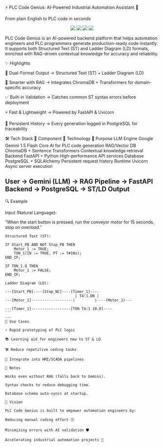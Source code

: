 ⚡ PLC Code Genius: AI-Powered Industrial Automation Assistant 🤖

From plain English to PLC code in seconds

<p align="center"><img src="https://img.shields.io/badge/AI-Powered-Gemini%201.5%20Flash-blue?style=for-the-badge&logo=google" /> <img src="https://img.shields.io/badge/Backend-FastAPI%20%7C%20Python-green?style=for-the-badge&logo=fastapi" /> <img src="https://img.shields.io/badge/Database-PostgreSQL-orange?style=for-the-badge&logo=postgresql" /> <img src="https://img.shields.io/badge/Vector%20DB-ChromaDB%20%7C%20Transformers-purple?style=for-the-badge&logo=opensearch" /> </p>

PLC Code Genius is an AI-powered backend platform that helps automation engineers and PLC programmers generate production-ready code instantly.
It supports both Structured Text (ST) and Ladder Diagram (LD) formats, enriched with RAG-driven contextual knowledge for accuracy and reliability.

✨ Highlights

🔀 Dual-Format Output → Structured Text (ST) + Ladder Diagram (LD)

🧠 Smarter with RAG → Integrates ChromaDB + Transformers for domain-specific accuracy

✅ Built-in Validation → Catches common ST syntax errors before deployment

⚡ Fast & Lightweight → Powered by FastAPI & Uvicorn

📜 Persistent History → Every generation logged in PostgreSQL for traceability

🛠️ Tech Stack
🔧 Component	🚀 Technology	🎯 Purpose
LLM Engine	Google Gemini 1.5 Flash	Core AI for PLC code generation
RAG/Vector DB	ChromaDB + Sentence Transformers	Contextual knowledge retrieval
Backend	FastAPI + Python	High-performance API services
Database	PostgreSQL + SQLAlchemy	Persistent request history
Runtime	Uvicorn	Async server execution

User → Gemini (LLM) → RAG Pipeline → FastAPI Backend → PostgreSQL → ST/LD Output
---
🔍 Example

Input (Natural Language):

“When the start button is pressed, run the conveyor motor for 15 seconds, stop on overload.”
```
Structured Text (ST):

IF Start_PB AND NOT Stop_PB THEN
    Motor_1 := TRUE;
    TON_1(IN := TRUE, PT := T#10s);
END_IF;

IF TON_1.Q THEN
    Motor_1 := FALSE;
END_IF;
```
````
Ladder Diagram (LD):

---[Start_PB]----[Stop_NC]----[Timer_1]----
                                | T4:1.DN |
---[Motor_1]-------------------|         |----(Motor_1)---

---[Timer_1]------------------[TON T4:1 10.0]----
```
---
🧩 Use Cases

⚡ Rapid prototyping of PLC logic

📚 Learning aid for engineers new to ST & LD

🛠️ Reduce repetitive coding tasks

🤝 Integrate into HMI/SCADA pipelines

📌 Notes

Works even without RAG (falls back to Gemini).

Syntax checks to reduce debugging time.

Database schema auto-syncs at startup.

🎯 Vision

PLC Code Genius is built to empower automation engineers by:

Reducing manual coding effort 🕒

Minimizing errors with AI validation 🛡️

Accelerating industrial automation projects 🚀
